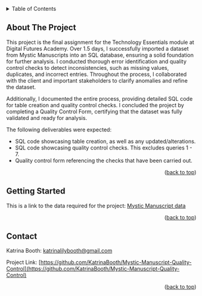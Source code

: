 <a id="readme-top"></a>

<!-- TABLE OF CONTENTS -->
<details>
  <summary>Table of Contents</summary>
  <ol>
    <li>
      <a href="#about-the-project">About The Project</a>
    </li>
    <li>
      <a href="#getting-started">Getting Started</a>
    </li>
    <li><a href="#contact">Contact</a></li>
  </ol>
</details>



<!-- ABOUT THE PROJECT -->
## About The Project

This project is the final assignment for the Technology Essentials module at Digital Futures Academy. Over 1.5 days, I successfully imported a dataset from Mystic Manuscripts into an SQL database, ensuring a solid foundation for further analysis. I conducted thorough error identification and quality control checks to detect inconsistencies, such as missing values, duplicates, and incorrect entries. Throughout the process, I collaborated with the client and important stakeholders to clarify anomalies and refine the dataset.

Additionally, I documented the entire process, providing detailed SQL code for table creation and quality control checks. I concluded the project by completing a Quality Control Form, certifying that the dataset was fully validated and ready for analysis.

The following deliverables were expected:

* SQL code showcasing table creation, as well as any updated/alterations.
* SQL code showcasing quality control checks. This excludes queries 1 - 7.
* Quality control form referencing the checks that have been carried out.

<p align="right">(<a href="#readme-top">back to top</a>)</p>



<!-- GETTING STARTED -->
## Getting Started

This is a link to the data required for the project: [Mystic Manuscript data](https://noodle.digitalfutures.com/mod/url/view.php?id=2995)

<p align="right">(<a href="#readme-top">back to top</a>)</p>




<!-- CONTACT -->
## Contact

Katrina Booth: katrinalilybooth@gmail.com

Project Link: [https://github.com/KatrinaBooth/Mystic-Manuscript-Quality-Control](https://github.com/KatrinaBooth/Mystic-Manuscript-Quality-Control)

<p align="right">(<a href="#readme-top">back to top</a>)</p>
